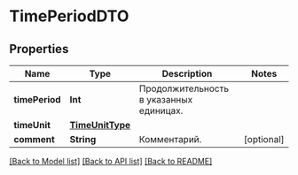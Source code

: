 # TimePeriodDTO

## Properties
Name | Type | Description | Notes
------------ | ------------- | ------------- | -------------
**timePeriod** | **Int** | Продолжительность в указанных единицах. | 
**timeUnit** | [**TimeUnitType**](TimeUnitType.md) |  | 
**comment** | **String** | Комментарий. | [optional] 

[[Back to Model list]](../README.md#documentation-for-models) [[Back to API list]](../README.md#documentation-for-api-endpoints) [[Back to README]](../README.md)


